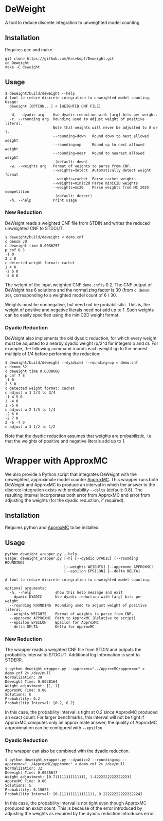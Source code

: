 # DeWeight
A tool to reduce discrete integration to unweighted model counting.

## Installation

Requires gcc and make.
```
git clone https://github.com/Kasekopf/Deweight.git
cd Deweight
make -C deweight
```

## Usage
```
$ deweight/build/deweight --help
A tool to reduce discrete integration to unweighted model counting.
Usage:
  deweight [OPTION...] < [WEIGHTED CNF FILE]

  -d, --dyadic arg    Use dyadic reduction with [arg] bits per weight.
  -r, --rounding arg  Rounding used to adjust weight of positive literal.
                      Note that weights will never be adjusted to 0 or 1.
                      --rounding=down   Round down to next allowed weight
                      --rounding=up     Round up to next allowed weight
                      --rounding=near   Round to nearest allowed weight
                       (default: down)
  -w, --weights arg   Format of weights to parse from CNF.
                      --weights=detect  Automatically detect weight format
                      --weights=cachet  Parse cachet weights
                      --weights=minic2d Parse miniC2D weights
                      --weights=mc20    Parse weights from MC 2020 competition
                       (default: detect)
  -h, --help          Print usage
```

### New Reduction
DeWeight reads a weighted CNF file from STDIN and writes the reduced unweighted CNF to STDOUT.
```
$ deweight/build/deweight < demo.cnf
c denom 30
c deweight time 0.0036257
p cnf 6 5
-1 0
2 3 0
c detected weight format: cachet
1 4 0
-2 5 0
-2 6 0
```

The weight of the input weighted CNF `demo.cnf` is 0.2. The CNF output of DeWeight has 6 solutions and the normalizing factor is 30 (from `c denom 30`), corresponding to a weighted model count of 6 / 30.

Weights must be nonnegative, but need not be probabilisitic. This is, the weight of positive and negative literals need not add up to 1. Such weights can be easily specified using the miniC2D weight format.

### Dyadic Reduction
DeWeight also implements the old dyadic reduction, for which every weight must be adjusted to a nearby dyadic weight (p/2^d for integers p and d). For example, the following command rounds each weight up to the nearest multiple of 1/4 before performing the reduction:
```
$ deweight/build/deweight --dyadic=2 --rounding=up < demo.cnf
c denom 32
c deweight time 0.0038668
p cnf 7 8
-1 0
2 3 0
c detected weight format: cachet
c adjust w 1 2/3 to 3/4
-1 4 5 0
1 -4 0
1 -5 0
c adjust w 2 1/5 to 1/4
-2 6 0
-2 7 0
2 -6 -7 0
c adjust w 3 1/2 to 1/2
```

Note that the dyadic reduction assumes that weights are probabilistic, i.e. that the weights of positive and negative literals add up to 1.

# Wrapper with ApproxMC

We also provide a Python script that integrates DeWeight with the unweighted, approximate model counter [ApproxMC](https://github.com/meelgroup/approxmc). This wrapper runs both DeWeight and ApproxMC to produce an interval in which the answer to the discrete integration exists with probability `--delta` (default: 0.8). The resulting interval incorporates both error from ApproxMC and error from adjusting the weights (for the dyadic reduction, if required).

## Installation

Requires python and [ApproxMC](https://github.com/meelgroup/approxmc) to be installed.

## Usage
```
python deweight_wrapper.py --help
usage: deweight_wrapper.py [-h] [--dyadic DYADIC] [--rounding ROUNDING]
                           [--weights WEIGHTS] [--approxmc APPROXMC]
                           [--epsilon EPSILON] [--delta DELTA]

A tool to reduce discrete integration to unweighted model counting.

optional arguments:
  -h, --help           show this help message and exit
  --dyadic DYADIC      Use dyadic reduction with [arg] bits per weight.
  --rounding ROUNDING  Rounding used to adjust weight of positive literal.
  --weights WEIGHTS    Format of weights to parse from CNF.
  --approxmc APPROXMC  Path to ApproxMC (Relative to script)
  --epsilon EPSILON    Epsilon for ApproxMC
  --delta DELTA        Delta for ApproxMC
```

### New Reduction
The wrapper reads a weighted CNF file from STDIN and outputs the probability interval to STDOUT. Additional log information is sent to STDERR.
```
$ python deweight_wrapper.py --approxmc="../ApproxMC/approxmc" < demo.cnf 2> /dev/null
Normalization: 30
Deweight Time: 0.0038164
Weight adjustment: [1, 1]
ApproxMC Time: 0.00
Solutions: 6
Probability: 0.2
Probability Interval: [0.2, 0.2]
```

In this case, the probability interval is tight at 0.2 since ApproxMC produced an exact count. For larger benchmarks, this interval will not be tight if ApproxMC computes only an approximate answer; the quality of ApproxMC approximation can be configured with `--epsilon`.

### Dyadic Reduction
The wrapper can also be combined with the dyadic reduction.
```
$ python deweight_wrapper.py --dyadic=2 --rounding=up --approxmc="../ApproxMC/approxmc" < demo.cnf 2> /dev/null
Normalization: 32
Deweight Time: 0.0035617
Weight adjustment: [0.711111111111111, 1.4222222222222223]
ApproxMC Time: 0.00
Solutions: 5
Probability: 0.15625
Probability Interval: [0.1111111111111111, 0.22222222222222224]
```

In this case, the probability interval is not tight even though ApproxMC produced an exact count. This is because of the error introduced by adjusting the weights as required by the dyadic reduction introduces error.